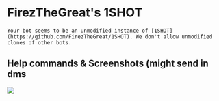 # FirezTheGreat's 1SHOT

``Your bot seems to be an unmodified instance of [1SHOT](https://github.com/FirezTheGreat/1SHOT). We don't allow unmodified clones of other bots.``

## Help commands & Screenshots (might send in dms
![](https://i.imgur.com/QHkiHbk.png)

